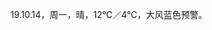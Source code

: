 <link href="../../css/style.css" rel="stylesheet" type="text/css" />

<span class="fzzy">19.10.14，周一，晴，12℃／4℃，大风蓝色预警。

